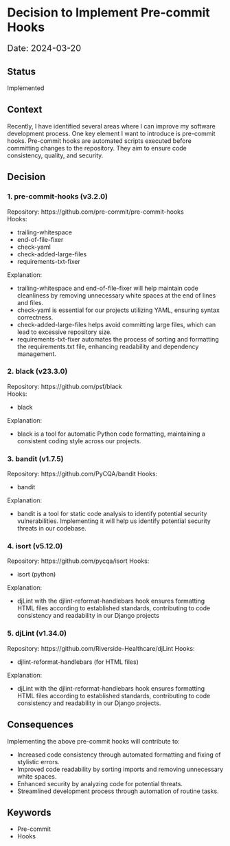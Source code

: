 # Decision to Implement Pre-commit Hooks

<p style="font-size: 20px;">Date: 2024-03-20<p>

## Status

Implemented

## Context

Recently, I have identified several areas where I can improve my software development process.
One key element I want to introduce is pre-commit hooks.
Pre-commit hooks are automated scripts executed before committing changes to the repository.
They aim to ensure code consistency, quality, and security.

## Decision

<h3>1. pre-commit-hooks (v3.2.0)</h3>
Repository: https://github.com/pre-commit/pre-commit-hooks<br>
Hooks: <br>
<ul>
<li>trailing-whitespace</li>
<li>end-of-file-fixer</li>
<li>check-yaml</li>
<li>check-added-large-files</li>
<li>requirements-txt-fixer</li>
</ul>

Explanation:
- trailing-whitespace and end-of-file-fixer will help maintain code cleanliness by removing unnecessary white spaces at the end of lines and files.
- check-yaml is essential for our projects utilizing YAML, ensuring syntax correctness.
- check-added-large-files helps avoid committing large files, which can lead to excessive repository size.
- requirements-txt-fixer automates the process of sorting and formatting the requirements.txt file, enhancing readability and dependency management.


<h3>2. black (v23.3.0)</h3>
Repository: https://github.com/psf/black<br>
Hooks: <br>
<ul>
<li>black</li>
</ul>
Explanation: <br>
<ul>
<li>black is a tool for automatic Python code formatting, maintaining a consistent coding style across our projects.</li>
</ul>


<h3>3. bandit (v1.7.5)</h3>
Repository: https://github.com/PyCQA/bandit
Hooks: <br>
<ul>
<li>bandit</li>
</ul>
Explanation: <br>
<ul>
<li>bandit is a tool for static code analysis to identify potential security vulnerabilities. Implementing it will help us identify potential security threats in our codebase.</li>
</ul>

<h3>4. isort (v5.12.0)</h3>
Repository: https://github.com/pycqa/isort
Hooks: <br>
<ul>
<li>isort (python)</li>
</ul>
Explanation: <br>
<ul>
<li>djLint with the djlint-reformat-handlebars hook ensures formatting HTML files according to established standards, contributing to code consistency and readability in our Django projects</li>
</ul>

<h3>5. djLint (v1.34.0)</h3>
Repository: https://github.com/Riverside-Healthcare/djLint
Hooks: <br>
<ul>
<li>djlint-reformat-handlebars (for HTML files)</li>
</ul>
Explanation: <br>
<ul>
<li>djLint with the djlint-reformat-handlebars hook ensures formatting HTML files according to established standards, contributing to code consistency and readability in our Django projects.</li>
</ul>

## Consequences

Implementing the above pre-commit hooks will contribute to:
- Increased code consistency through automated formatting and fixing of stylistic errors.
- Improved code readability by sorting imports and removing unnecessary white spaces.
- Enhanced security by analyzing code for potential threats.
- Streamlined development process through automation of routine tasks.


## Keywords

- Pre-commit
- Hooks